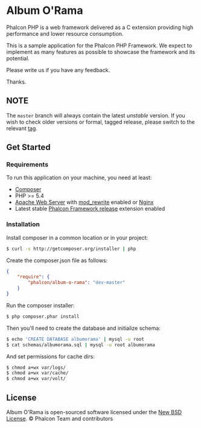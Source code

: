 # Album O'Rama

Phalcon PHP is a web framework delivered as a C extension providing high
performance and lower resource consumption.

This is a sample application for the Phalcon PHP Framework. We expect to
implement as many features as possible to showcase the framework and its
potential.

Please write us if you have any feedback.

Thanks.

## NOTE

The `master` branch will always contain the latest _unstable_ version. If you
wish to check older versions or formal, tagged release, please switch to the
relevant [tag](https://github.com/phalcon/album-o-rama/releases).

## Get Started

### Requirements

To run this application on your machine, you need at least:

* [Composer][1]
* PHP >= 5.4
* [Apache Web Server][2] with [mod_rewrite][3] enabled or [Nginx][4]
* Latest stable [Phalcon Framework release][5] extension enabled

### Installation

Install composer in a common location or in your project:

```sh
$ curl -s http://getcomposer.org/installer | php
```

Create the composer.json file as follows:

```json
{
    "require": {
        "phalcon/album-o-rama": "dev-master"
    }
}
```

Run the composer installer:

```sh
$ php composer.phar install
```

Then you'll need to create the database and initialize schema:

```sh
$ echo 'CREATE DATABASE albumorama' | mysql -u root
$ cat schemas/albumorama.sql | mysql -u root albumorama
```

And set permissions for cache dirs:

```sh
$ chmod a+wx var/logs/
$ chmod a+wx var/cache/
$ chmod a+wx var/volt/
```

## License

Album O'Rama is open-sourced software licensed under the [New BSD License][6]. © Phalcon Team and contributors

[1]: https://getcomposer.org/
[2]: http://httpd.apache.org/
[3]: http://httpd.apache.org/docs/current/mod/mod_rewrite.html
[4]: http://nginx.org/
[5]: https://github.com/phalcon/cphalcon/releases
[6]: https://github.com/phalcon/album-o-rama/blob/master/docs/LICENSE.md

